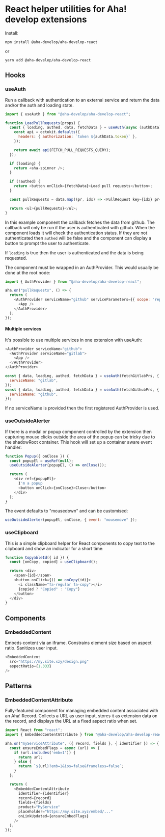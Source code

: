 # React helper utilities for Aha! develop extensions

Install:

```
npm install @aha-develop/aha-develop-react
```

or

```
yarn add @aha-develop/aha-develop-react
```

## Hooks

### useAuth

Run a callback with authentication to an external service and return the data and/or the auth and loading state.

```js
import { useAuth } from "@aha-develop/aha-develop-react";

function LoadPullRequests(props) {
  const { loading, authed, data, fetchData } = useAuth(async (authData) => {
    const api = octokit.defaults({
      headers: { authorization: `token ${authData.token}` },
    });

    return await api(FETCH_PULL_REQUESTS_QUERY);
  });

  if (loading) {
    return <aha-spinner />;
  }

  if (!authed) {
    return <button onClick={fetchData}>Load pull requests</button>;
  }

  const pullRequests = data.map((pr, idx) => <PullRequest key={idx} pr={pr} />);

  return <ul>{pullRequests}</ul>;
}
```

In this example component the callback fetches the data from github. The callback will only be run if the user is authenticated with github. When the component loads it will check the authentication status. If they are not authenticated then `authed` will be false and the component can display a button to prompt the user to authenticate.

If `loading` is true then the user is authenticated and the data is being requested.

The component must be wrapped in an AuthProvider. This would usually be done at the root node:

```js
import { AuthProvider } from "@aha-develop/aha-develop-react";

aha.on("pullRequests", () => {
  return (
    <AuthProvider serviceName="github" serviceParameters={{ scope: "repo" }}>
      <App />
    </AuthProvider>
  );
});
```

#### Multiple services

It's possible to use multiple services in one extension with useAuth:

```js
<AuthProvider serviceName="github">
  <AuthProvider serviceName="gitlab">
    <App />
  </AuthProvider>
</AuthProvider>
```

```js
const { data, loading, authed, fetchData } = useAuth(fetchGitlabPrs, {
  serviceName: "gitlab",
});
const { data, loading, authed, fetchData } = useAuth(fetchGithubPrs, {
  serviceName: "github",
});
```

If no serviceName is provided then the first registered AuthProvider is used.

### useOutsideAlerter

If there is a modal or popup component controlled by the extension then
capturing mouse clicks outside the area of the popup can be tricky due to the
shadowRoot container. This hook will set up a container aware event handler:

```js
function Popup({ onClose }) {
  const popupEl = useRef(null);
  useOutsideAlerter(popupEl, () => onClose());

  return (
    <div ref={popupEl}>
      I'm a popup
      <button onClick={onClose}>Close</button>
    </div>
  );
}
```

The event defaults to "mousedown" and can be customised:

```js
useOutsideAlerter(popupEl, onClose, { event: "mousemove" });
```


### useClipboard

This is a simple clipboard helper for React components to copy text to the clipboard and show an indicator for a short time:

```js
function CopyableId({ id }) {
  const [onCopy, copied] = useClipboard();

  return <div>
    <span>{id}</span>
    <button onClick={() => onCopy(id)}>
      <i className="fa-regular fa-copy"></i>
      {copied ? "Copied" : "Copy"}
    </button>
  </div>
}
```

## Components

### EmbeddedContent

Embeds content via an iframe. Constrains element size based on aspect ratio. Sanitizes user input.

```js
<EmbeddedContent
  src="https://my.site.xzy/design.png"
  aspectRatio={1.333}
/>
```

## Patterns

### EmbeddedContentAttribute

Fully-featured component for managing embedded content associated with an Aha! Record. Collects a URL as user input, stores it as extension data on the record, and displays the URL at a fixed aspect ratio when set.


```js
import React from "react";
import { EmbeddedContentAttribute } from "@aha-develop/aha-develop-react";

aha.on("myServiceAttribute", ({ record, fields }, { identifier }) => {
  const ensureEmbedFlags = async (url) => {
    if (url.includes('emb=1')) {
      return url;
    } else {
      return `${url}?emb=1&ios=false&frameless=false`;
    }
  };

  return (
    <EmbeddedContentAttribute
      identifier={identifier}
      record={record}
      fields={fields}
      product="MyService"
      placeholder="https://my.site.xyz/embed/..."
      onLinkUpdated={ensureEmbedFlags}
    />
  );
});
 ```
